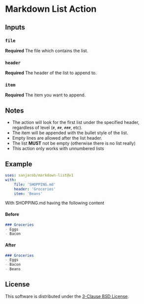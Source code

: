 # Markdown List Action


## Inputs

### `file`

**Required** The file which contains the list.

### `header`

**Required** The header of the list to append to.

### `item`

**Required** The item you want to append.


## Notes

- The action will look for the first list under the specified
  header, regardless of level (`#`, `##`, `###`, etc).
- The item will be appended with the bullet style of the list.
- Empty lines are allowed after the list header.
- The list **MUST** not be empty (otherwise there is no list really)
- This action only works with unnumbered lists


## Example

```yaml
uses: sanjacob/markdown-list@v1
with:
    file: 'SHOPPING.md'
    header: 'Groceries'
    item: 'Beans'
```

With SHOPPING.md having the following content

#### Before

```md
### Groceries
- Eggs
- Bacon
```

#### After

```md
### Groceries
- Eggs
- Bacon
- Beans
```

## License

This software is distributed under the [3-Clause BSD License][license].

[license]: LICENSE

